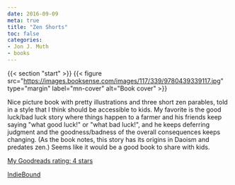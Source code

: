 ```yaml
---
date: 2016-09-09
meta: true
title: "Zen Shorts"
toc: false
categories:
- Jon J. Muth
- books
---
```


{{< section "start" >}}
{{< figure src="https://images.booksense.com/images/117/339/9780439339117.jpg" type="margin" label="mn-cover" alt="Book cover" >}}

Nice picture book with pretty illustrations and three short zen parables, told in a style that I think should be accessible to kids. My favorite is the good luck/bad luck story where things happen to a farmer and his friends keep saying "what good luck!" or "what bad luck!", and he keeps deferring judgment and the goodness/badness of the overall consequences keeps changing. (As the book notes, this story has its origins in Daoism and predates zen.) Seems like it would be a good book to share with kids.

[My Goodreads rating: 4 stars](https://www.goodreads.com/review/show/1752637025)  

[IndieBound](https://www.indiebound.org/book/9780439339117)

